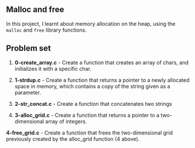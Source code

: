 ## Malloc and free

In this project, I learnt about memory allocation on the heap, using the `malloc` and `free` library functions.

## Problem set

1. **0-create_array.c** - Create a function that creates an array of chars, and initializes it with a specific char.

2. **1-strdup.c** - Create a function that returns a pointer to a newly allocated space in memory, which contains a copy of the string given as a parameter.

3. **2-str_concat.c** - Create a function that concatenates two strings

4. **3-alloc_grid.c** - Create a function that returns a pointer to a two-dimensional array of integers.

**4-free_grid.c** - Create a function that frees the two-dimensional grid previously created by the alloc_grid function (4 above).
